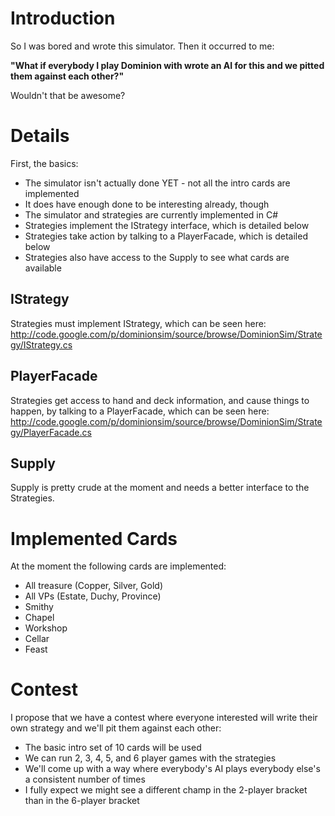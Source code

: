 # Introduction #

So I was bored and wrote this simulator.  Then it occurred to me:

**"What if everybody I play Dominion with wrote an AI for this and we pitted them against each other?"**

Wouldn't that be awesome?

# Details #

First, the basics:

  * The simulator isn't actually done YET - not all the intro cards are implemented
  * It does have enough done to be interesting already, though
  * The simulator and strategies are currently implemented in C#
  * Strategies implement the IStrategy interface, which is detailed below
  * Strategies take action by talking to a PlayerFacade, which is detailed below
  * Strategies also have access to the Supply to see what cards are available

## IStrategy ##

Strategies must implement IStrategy, which can be seen here:
http://code.google.com/p/dominionsim/source/browse/DominionSim/Strategy/IStrategy.cs

## PlayerFacade ##

Strategies get access to hand and deck information, and cause things to happen, by talking to a PlayerFacade, which can be seen here:
http://code.google.com/p/dominionsim/source/browse/DominionSim/Strategy/PlayerFacade.cs

## Supply ##

Supply is pretty crude at the moment and needs a better interface to the Strategies.

# Implemented Cards #

At the moment the following cards are implemented:

  * All treasure (Copper, Silver, Gold)
  * All VPs (Estate, Duchy, Province)
  * Smithy
  * Chapel
  * Workshop
  * Cellar
  * Feast

# Contest #

I propose that we have a contest where everyone interested will write their own strategy and we'll pit them against each other:

  * The basic intro set of 10 cards will be used
  * We can run 2, 3, 4, 5, and 6 player games with the strategies
  * We'll come up with a way where everybody's AI plays everybody else's a consistent number of times
  * I fully expect we might see a different champ in the 2-player bracket than in the 6-player bracket